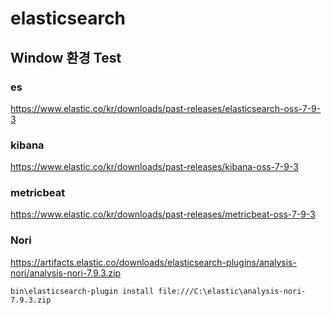 # elasticsearch

## Window 환경 Test

### es
https://www.elastic.co/kr/downloads/past-releases/elasticsearch-oss-7-9-3

### kibana
https://www.elastic.co/kr/downloads/past-releases/kibana-oss-7-9-3

### metricbeat
https://www.elastic.co/kr/downloads/past-releases/metricbeat-oss-7-9-3

### Nori
https://artifacts.elastic.co/downloads/elasticsearch-plugins/analysis-nori/analysis-nori-7.9.3.zip
```
bin\elasticsearch-plugin install file:///C:\elastic\analysis-nori-7.9.3.zip
```
